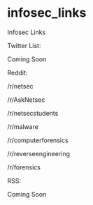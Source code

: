 # infosec_links
Infosec Links<p> 

Twitter List:<p>
Coming Soon<p>
  
Reddit:<p>
/r/netsec<p>
/r/AskNetsec<p>
/r/netsecstudents<p>
/r/malware<p>
/r/computerforensics<p>
/r/reverseengineering<p>
/r/forensics

RSS:<p>
Coming Soon
